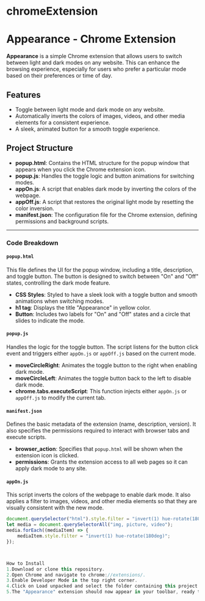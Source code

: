 # chromeExtension
# Appearance - Chrome Extension

**Appearance** is a simple Chrome extension that allows users to switch between light and dark modes on any website. This can enhance the browsing experience, especially for users who prefer a particular mode based on their preferences or time of day.

## Features

- Toggle between light mode and dark mode on any website.
- Automatically inverts the colors of images, videos, and other media elements for a consistent experience.
- A sleek, animated button for a smooth toggle experience.

## Project Structure

- **popup.html**: Contains the HTML structure for the popup window that appears when you click the Chrome extension icon.
- **popup.js**: Handles the toggle logic and button animations for switching modes.
- **appOn.js**: A script that enables dark mode by inverting the colors of the webpage.
- **appOff.js**: A script that restores the original light mode by resetting the color inversion.
- **manifest.json**: The configuration file for the Chrome extension, defining permissions and background scripts.

---

### Code Breakdown

#### `popup.html`
This file defines the UI for the popup window, including a title, description, and toggle button. The button is designed to switch between "On" and "Off" states, controlling the dark mode feature.

- **CSS Styles**: Styled to have a sleek look with a toggle button and smooth animations when switching modes.
- **h1 tag**: Displays the title "Appearance" in yellow color.
- **Button**: Includes two labels for "On" and "Off" states and a circle that slides to indicate the mode.

#### `popup.js`
Handles the logic for the toggle button. The script listens for the button click event and triggers either `appOn.js` or `appOff.js` based on the current mode.

- **moveCircleRight**: Animates the toggle button to the right when enabling dark mode.
- **moveCircleLeft**: Animates the toggle button back to the left to disable dark mode.
- **chrome.tabs.executeScript**: This function injects either `appOn.js` or `appOff.js` to modify the current tab.

#### `manifest.json`
Defines the basic metadata of the extension (name, description, version). It also specifies the permissions required to interact with browser tabs and execute scripts.

- **browser_action**: Specifies that `popup.html` will be shown when the extension icon is clicked.
- **permissions**: Grants the extension access to all web pages so it can apply dark mode to any site.

#### `appOn.js`
This script inverts the colors of the webpage to enable dark mode. It also applies a filter to images, videos, and other media elements so that they are visually consistent with the new mode.

```javascript
document.querySelector("html").style.filter = "invert(1) hue-rotate(180deg)";
let media = document.querySelectorAll("img, picture, video");
media.forEach((mediaItem) => {
    mediaItem.style.filter = "invert(1) hue-rotate(180deg)";
});



How to Install
1.Download or clone this repository.
2.Open Chrome and navigate to chrome://extensions/.
3.Enable Developer Mode in the top right corner.
4.Click on Load unpacked and select the folder containing this project.
5.The "Appearance" extension should now appear in your toolbar, ready to toggle between light and dark modes!
